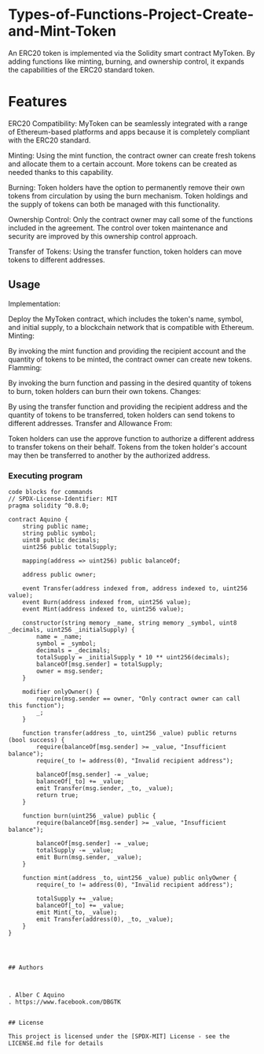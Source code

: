 # Types-of-Functions-Project-Create-and-Mint-Token

An ERC20 token is implemented via the Solidity smart contract MyToken. By adding functions like minting, burning, and ownership control, it expands the capabilities of the ERC20 standard token.

# Features

ERC20 Compatibility: MyToken can be seamlessly integrated with a range of Ethereum-based platforms and apps because it is completely compliant with the ERC20 standard.

Minting: Using the mint function, the contract owner can create fresh tokens and allocate them to a certain account. More tokens can be created as needed thanks to this capability.

Burning: Token holders have the option to permanently remove their own tokens from circulation by using the burn mechanism. Token holdings and the supply of tokens can both be managed with this functionality.

Ownership Control: Only the contract owner may call some of the functions included in the agreement. The control over token maintenance and security are improved by this ownership control approach.

Transfer of Tokens: Using the transfer function, token holders can move tokens to different addresses.

## Usage

Implementation:


Deploy the MyToken contract, which includes the token's name, symbol, and initial supply, to a blockchain network that is compatible with Ethereum.
Minting:


By invoking the mint function and providing the recipient account and the quantity of tokens to be minted, the contract owner can create new tokens.
Flamming:

By invoking the burn function and passing in the desired quantity of tokens to burn, token holders can burn their own tokens.
Changes:

By using the transfer function and providing the recipient address and the quantity of tokens to be transferred, token holders can send tokens to different addresses.
Transfer and Allowance From:

Token holders can use the approve function to authorize a different address to transfer tokens on their behalf.
Tokens from the token holder's account may then be transferred to another by the authorized address.

### Executing program


```
code blocks for commands
// SPDX-License-Identifier: MIT
pragma solidity ^0.8.0;

contract Aquino {
    string public name;
    string public symbol;
    uint8 public decimals;
    uint256 public totalSupply;
    
    mapping(address => uint256) public balanceOf;

    address public owner;

    event Transfer(address indexed from, address indexed to, uint256 value);
    event Burn(address indexed from, uint256 value);
    event Mint(address indexed to, uint256 value);

    constructor(string memory _name, string memory _symbol, uint8 _decimals, uint256 _initialSupply) {
        name = _name;
        symbol = _symbol;
        decimals = _decimals;
        totalSupply = _initialSupply * 10 ** uint256(decimals);
        balanceOf[msg.sender] = totalSupply;
        owner = msg.sender;
    }

    modifier onlyOwner() {
        require(msg.sender == owner, "Only contract owner can call this function");
        _;
    }

    function transfer(address _to, uint256 _value) public returns (bool success) {
        require(balanceOf[msg.sender] >= _value, "Insufficient balance");
        require(_to != address(0), "Invalid recipient address");

        balanceOf[msg.sender] -= _value;
        balanceOf[_to] += _value;
        emit Transfer(msg.sender, _to, _value);
        return true;
    }

    function burn(uint256 _value) public {
        require(balanceOf[msg.sender] >= _value, "Insufficient balance");

        balanceOf[msg.sender] -= _value;
        totalSupply -= _value;
        emit Burn(msg.sender, _value);
    }

    function mint(address _to, uint256 _value) public onlyOwner {
        require(_to != address(0), "Invalid recipient address");

        totalSupply += _value;
        balanceOf[_to] += _value;
        emit Mint(_to, _value);
        emit Transfer(address(0), _to, _value);
    }
}




## Authors



. Alber C Aquino  
. https://www.facebook.com/DBGTK


## License

This project is licensed under the [SPDX-MIT] License - see the LICENSE.md file for details

